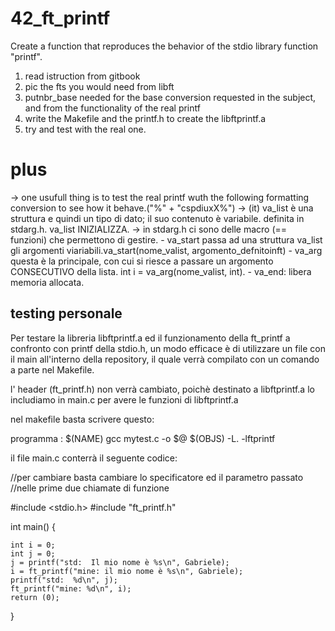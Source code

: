 # 42_ft_printf
Create a function that reproduces the behavior of the stdio library function "printf".
1) read istruction from gitbook 
2) pic the fts you would need from libft
3) putnbr_base needed for the base conversion requested in the subject, and from the functionality of the real printf
4) write the Makefile and the printf.h to create the libftprintf.a
5) try and test with the real one. 

# plus
-> one usufull thing is to test the real printf wuth the following formatting conversion to see how it behave.("%"  +  "cspdiuxX%")
-> (it) va_list è una struttura e quindi un tipo di dato; il suo contenuto è variabile. definita in stdarg.h. va_list INIZIALIZZA.
-> in stdarg.h ci sono delle macro (== funzioni) che permettono di gestire. 
    - va_start passa ad una struttura va_list gli argomenti viariabili.va_start(nome_valist, argomento_defnitoinft) 
    - va_arg questa è la principale, con cui si riesce a passare un argomento CONSECUTIVO della lista. int i = va_arg(nome_valist, int).
    - va_end: libera memoria allocata.

## testing personale 

Per testare la libreria libftprintf.a ed il funzionamento della ft_printf a confronto con printf della stdio.h,
un modo efficace è di utilizzare un file con il main all'interno della repository, il quale verrà compilato 
con un comando a parte nel Makefile.

l' header (ft_printf.h) non verrà cambiato, poichè destinato a libftprintf.a 
lo includiamo in main.c per avere le funzioni di libftprintf.a


nel makefile basta scrivere questo:

programma : $(NAME) 
	gcc mytest.c -o $@ $(OBJS) -L. -lftprintf


il file   main.c conterrà il seguente codice:

//per cambiare basta cambiare lo specificatore ed il parametro passato 
//nelle prime due chiamate di funzione

#include <stdio.h>
#include "ft_printf.h"

int main() {

	int i = 0;
	int j = 0;
	j = printf("std:  Il mio nome è %s\n", Gabriele);
	i = ft_printf("mine: il mio nome è %s\n", Gabriele);
	printf("std:  %d\n", j);
	ft_printf("mine: %d\n", i);
	return (0);

}
